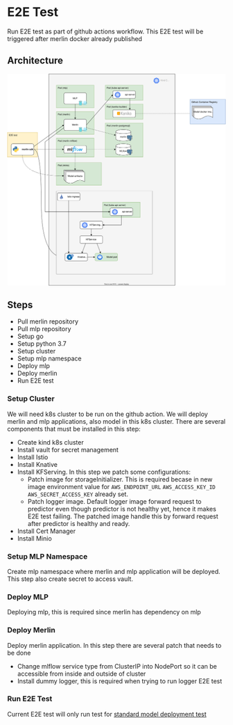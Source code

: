 # E2E Test

Run E2E test as part of github actions workflow. This E2E test will be triggered after merlin docker already published

## Architecture

![architecture](../diagrams/e2e-architecture.drawio.svg)

## Steps

- Pull merlin repository
- Pull mlp repository
- Setup go
- Setup python 3.7
- Setup cluster
- Setup mlp namespace
- Deploy mlp
- Deploy merlin
- Run E2E test

### Setup Cluster

We will need k8s cluster to be run on the github action. We will deploy merlin and mlp applications, also model in this k8s cluster. There are several components that must be installed in this step:

- Create kind k8s cluster
- Install vault for secret management
- Install Istio
- Install Knative
- Install KFServing. In this step we patch some configurations:
  - Patch image for storageInitializer. This is required becase in new image environment value for `AWS_ENDPOINT_URL` `AWS_ACCESS_KEY_ID` `AWS_SECRET_ACCESS_KEY` already set.
  - Patch logger image. Default logger image forward request to predictor even though predictor is not healthy yet, hence it makes E2E test failing. The patched image handle this by forward request after predictor is healthy and ready.
- Install Cert Manager
- Install Minio

### Setup MLP Namespace

Create mlp namespace where merlin and mlp application will be deployed. This step also create secret to access vault.

### Deploy MLP

Deploying mlp, this is required since merlin has dependency on mlp

### Deploy Merlin

Deploy merlin application. In this step there are several patch that needs to be done

- Change mlflow service type from ClusterIP into NodePort so it can be accessible from inside and outside of cluster
- Install dummy logger, this is required when trying to run logger E2E test

### Run E2E Test

Current E2E test will only run test for [standard model deployment test](../../python/sdk/test/integration_test.py)

<!-- TODO: -->
<!-- E2E for pyfunc_integration_test.py is not executed yet, because of currently Pyfunc builder only support google cloud storage -->
<!-- Add capability to use another storage provider outside GCP like S3 -->
